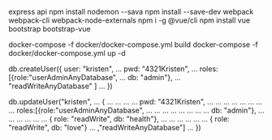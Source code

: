 express api
npm install nodemon --sava
npm install --save-dev webpack webpack-cli webpack-node-externals
npm i -g @vue/cli
npm install vue bootstrap bootstrap-vue

 docker-compose -f docker/docker-compose.yml build
 docker-compose  -f docker/docker-compose.yml up -d

db.createUser({ user: "kristen",
... pwd: "4321Kristen",
... roles:[{role:"userAdminAnyDatabase",
... db: "admin"},
... "readWriteAnyDatabase" ]
... })

db.updateUser("kristen",
... {
... ... ... ... pwd: "4321Kristen",
... ... ... ... ... ... ... ... roles:[{role:"userAdminAnyDatabase",
... ... ... ... ... ... ... ... db: "admin"},
... ... ... ... ... ... { role: "readWrite", db: "health"},
... ... ... ... ... ...  { role: "readWrite", db: "love"}
... ,"readWriteAnyDatabase"]
... })


